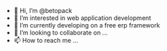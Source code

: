 - 👋 Hi, I’m @betopack
- 👀 I’m interested in web application development
- 🌱 I’m currently developing on a free erp framework
- 💞️ I’m looking to collaborate on ...
- 📫 How to reach me ...

<!---
betopack/betopack is a ✨ special ✨ repository because its `README.md` (this file) appears on your GitHub profile.
You can click the Preview link to take a look at your changes.
--->
